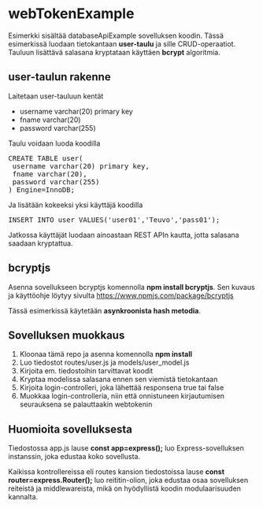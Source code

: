 # webTokenExample

Esimerkki sisältää databaseApiExample sovelluksen koodin. Tässä esimerkissä luodaan tietokantaan <b>user-taulu</b> ja sille CRUD-operaatiot. Tauluun lisättävä salasana kryptataan käyttäen <b>bcrypt</b> algoritmia.

## user-taulun rakenne

Laitetaan user-tauluun kentät
<ul>
<li>username varchar(20) primary key</li>
<li>fname varchar(20)</li>
<li>password varchar(255)</li>
</ul>

Taulu voidaan luoda koodilla
<pre>
CREATE TABLE user(
 username varchar(20) primary key,
 fname varchar(20),
 password varchar(255)
) Engine=InnoDB;
</pre>
Ja lisätään kokeeksi yksi käyttäjä koodilla 
<pre>
INSERT INTO user VALUES('user01','Teuvo','pass01');
</pre>
Jatkossa käyttäjät luodaan ainoastaan REST APIn kautta, jotta salasana saadaan kryptattua.

## bcryptjs

Asenna sovellukseen bcryptjs komennolla <b>npm install bcryptjs</b>.
Sen kuvaus ja käyttöohje löytyy sivulta https://www.npmjs.com/package/bcryptjs

Tässä esimerkissä käytetään <b>asynkroonista hash metodia</b>. 

## Sovelluksen muokkaus
<ol>
<li>Kloonaa tämä repo ja asenna komennolla <b>npm install</b></li>
<li>Luo tiedostot routes/user.js ja models/user_model.js</li>
<li>Kirjoita em. tiedostoihin tarvittavat koodit</li>
<li>Kryptaa modelissa salasana ennen sen viemistä tietokantaan</li>
<li>Kirjoita login-controlleri, joka lähettää responsena true tai false</li>
<li>Muokkaa login-controlleria, niin että onnistuneen kirjautumisen seurauksena se palauttaakin webtokenin</li>
</ol>

## Huomioita sovelluksesta

Tiedostossa app.js lause <b>const app=express();</b> luo Express-sovelluksen instanssin, joka edustaa koko sovellusta.

Kaikissa kontrollereissa eli routes kansion tiedostoissa lause <b>const router=express.Router();</b> luo reititin-olion, joka edustaa osaa sovelluksen reiteistä ja middlewareista, mikä on hyödyllistä koodin modulaarisuuden kannalta.